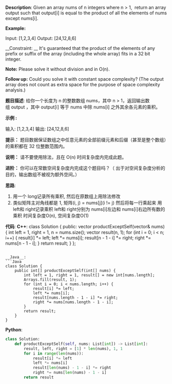 __Description__:
Given an array nums of n integers where n > 1,  return an array output such that output[i] is equal to the product of all the elements of nums except nums[i].

__Example:__

Input:  [1,2,3,4]
Output: [24,12,8,6]

__Constraint: __
It's guaranteed that the product of the elements of any prefix or suffix of the array (including the whole array) fits in a 32 bit integer.

__Note:__
Please solve it without division and in O(n).

__Follow up:__
Could you solve it with constant space complexity? (The output array does not count as extra space for the purpose of space complexity analysis.)

__题目描述__:
给你一个长度为 n 的整数数组 nums，其中 n > 1，返回输出数组 output ，其中 output[i] 等于 nums 中除 nums[i] 之外其余各元素的乘积。

__示例 :__

输入: [1,2,3,4]
输出: [24,12,8,6]

__提示：__
题目数据保证数组之中任意元素的全部前缀元素和后缀（甚至是整个数组）的乘积都在 32 位整数范围内。

__说明：__
请不要使用除法，且在 O(n) 时间复杂度内完成此题。

__进阶：__
你可以在常数空间复杂度内完成这个题目吗？（ 出于对空间复杂度分析的目的，输出数组不被视为额外空间。）

__思路__:
1. 用一个 long记录所有乘积, 然后在原数组上用除法修改
2. 类似矩阵主对角线都是 1, 矩阵(i, j) = nums[j](i != j)
然后将每一行乘起来
用 left和 right记录乘积
left和 right分别为 nums[i]左边和 nums[i]右边所有数的乘积
时间复杂度O(n), 空间复杂度O(1)

__代码__:
__C++__:
class Solution 
{
public:
    vector<int> productExceptSelf(vector<int>& nums) 
    {
        int left = 1, right = 1, n = nums.size();
        vector<int> result(n, 1);
        for (int i = 0; i < n; i++)
        {
            result[i] *= left;
            left *= nums[i];
            result[n - 1 - i] *= right;
            right *= nums[n - 1 - i];
        }
        return result;
    }
};
```

__Java__:
```Java
class Solution {
    public int[] productExceptSelf(int[] nums) {
        int left = 1, right = 1, result[] = new int[nums.length];
        Arrays.fill(result, 1);
        for (int i = 0; i < nums.length; i++) {
            result[i] *= left;
            left *= nums[i];
            result[nums.length - 1 - i] *= right;
            right *= nums[nums.length - 1 - i];
        }
        return result;
    }
}
```

__Python__:
```Python
class Solution:
    def productExceptSelf(self, nums: List[int]) -> List[int]:
        result, left, right = [1] * len(nums), 1, 1
        for i in range(len(nums)):
            result[i] *= left
            left *= nums[i]
            result[len(nums) - 1 - i] *= right
            right *= nums[len(nums) - 1 - i]
        return result
```